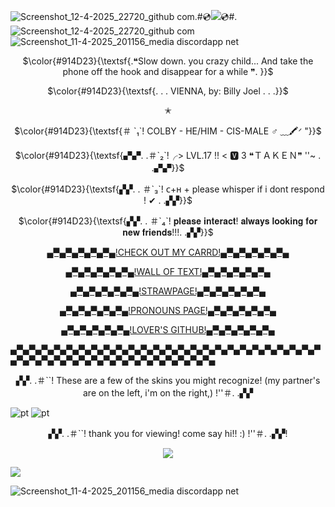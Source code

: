 ![Screenshot_12-4-2025_22720_github com](https://github.com/user-attachments/assets/3559ade0-9f0e-42c1-98fa-345971fe1582).#💿![](https://komarev.com/ghpvc/?username=1980sboyband&base=69000000&color=914D23&style=for-the-badge&label=PLAYERS+VISITED&abbreviated=true)💿#.![Screenshot_12-4-2025_22720_github com](https://github.com/user-attachments/assets/8874fab9-5469-4ba8-8d4e-c4273c042a14)
![Screenshot_11-4-2025_201156_media discordapp net](https://github.com/user-attachments/assets/1c5094e3-4d05-4a40-8a7c-101a3ade27f3)

<p align="center">
$\color{#914D23}{\textsf{.❝Slow down. you crazy child... And take the phone off the hook and disappear for a while ❞. }}$
<p align="center">
$\color{#914D23}{\textsf{. . . VIENNA, by: Billy Joel . . .}}$
<p align="center">

<p align="center">
✭

<p align="center">
$\color{#914D23}{\textsf{＃ `₁`! COLBY - HE/HIM - CIS-MALE ♂  ﹏🖍ᐟ  "}}$
</p> 
<p align="center">
$\color{#914D23}{\textsf{▞▞. .＃`₂`!╭> LVL.17 !! < 🆅 3 ❝ＴＡＫＥＮ❞ ''~ . .▞▞}}$
</p>
<p align="center">
$\color{#914D23}{\textsf{▞▞. . ＃`₃`! ᴄ+ʜ + please whisper if i dont respond ! ✔ . .▞▞}}$
</p> 

</p>

<p align="center"> 
$\color{#914D23}{\textsf{▞▞. . ＃`₄`! 𝐩𝐥𝐞𝐚𝐬𝐞 𝐢𝐧𝐭𝐞𝐫𝐚𝐜𝐭! 𝐚𝐥𝐰𝐚𝐲𝐬 𝐥𝐨𝐨𝐤𝐢𝐧𝐠 𝐟𝐨𝐫 𝐧𝐞𝐰 𝐟𝐫𝐢𝐞𝐧𝐝𝐬!!!. .▞▞}}$
<p align="center"> 
<a href="https://collby.carrd.co/">▄▀▄▀▄▀▄▀▄▀▄!CHECK OUT MY CARRD!▄▀▄▀▄▀▄▀▄▀▄</a>
<p align="center"> 
<a href="https://walloftext.co/collby">▄▀▄▀▄▀▄▀▄▀▄!WALL OF TEXT!▄▀▄▀▄▀▄▀▄▀▄</a>
<p align="center"> 
<a href="https://collby.straw.page/">▄▀▄▀▄▀▄▀▄▀▄!STRAWPAGE!▄▀▄▀▄▀▄▀▄▀▄</a>
<p align="center"> 
<a href="https://en.pronouns.page/@1980s_boyband">▄▀▄▀▄▀▄▀▄▀▄!PRONOUNS PAGE!▄▀▄▀▄▀▄▀▄▀▄</a>
<p align="center"> 
<a href="https://github.com/1980svalentine">▄▀▄▀▄▀▄▀▄▀▄!LOVER'S GITHUB!▄▀▄▀▄▀▄▀▄▀▄</a>



▄▀▄▀▄▀▄▀▄▀▄▀▄▀▄▀▄▀▄▀▄▀▄▀▄▀▄▀▄▀▄▀▄▀▄▀▄▀▄▀▄▀▄▀▄▀▄▀▄▀▄▀▄▀▄▀▄▀▄▀▄▀▄▀▄▀▄▀▄▀▄▀▄▀▄▀▄▀▄▀▄▀▄
<p align="center">  ▞▞. .＃``! These are a few of the skins you might recognize! (my partner's are on the left, i'm on the right,) !''＃. .▞▞

![pt](https://github.com/user-attachments/assets/0027a7bd-a8a5-4258-83b6-09ec5895c7b8)
![pt](https://github.com/user-attachments/assets/426351df-76ed-47e5-959c-436f42817586)

<p align="center"> ▞▞. .＃``! thank you for viewing! come say hi!! :) !''＃. .▞▞!

<p align="center">
  <img src="https://github.com/user-attachments/assets/61e42621-fe1f-489d-bb06-f9219f4d0f87"/>
</p>

![](https://komarev.com/ghpvc/?username=1980sboyband&color=914D23&style=for-the-badge&label=players+visited&abbreviated=true)

![Screenshot_11-4-2025_201156_media discordapp net](https://github.com/user-attachments/assets/1c5094e3-4d05-4a40-8a7c-101a3ade27f3)
